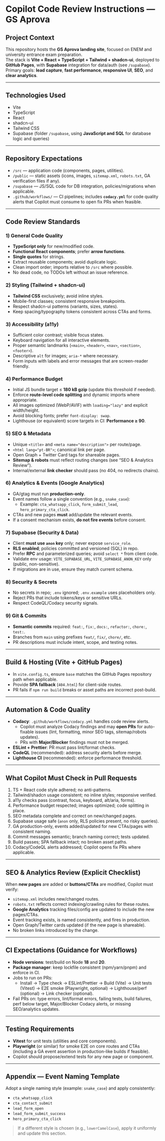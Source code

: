 # Copilot Code Review Instructions — GS Aprova

## Project Context
This repository hosts the **GS Aprova landing site**, focused on ENEM and university entrance exam preparation.  
The stack is **Vite + React + TypeScript + Tailwind + shadcn-ui**, deployed to **GitHub Pages**, with **Supabase** integration for data/auth (see `/supabase`).  
Primary goals: **lead capture**, **fast performance**, **responsive UI**, **SEO**, and **clear analytics**.

---

## Technologies Used
- Vite  
- TypeScript  
- React  
- shadcn-ui  
- Tailwind CSS  
- Supabase (folder `/supabase`, using **JavaScript and SQL** for database logic and queries)

---

## Repository Expectations
- `/src` — application code (components, pages, utilities).  
- `/public` — static assets (icons, images, `sitemap.xml`, `robots.txt`, GA verification files if any).  
- `/supabase` — JS/SQL code for DB integration, policies/migrations when applicable.  
- `.github/workflows/` — CI pipelines; includes **`codacy.yml`** for code quality alerts that Copilot must consume to open fix PRs when feasible.

---

## Code Review Standards

### 1) General Code Quality
- **TypeScript only** for new/modified code.  
- **Functional React components**; prefer **arrow functions**.  
- **Single quotes** for strings.  
- Extract reusable components; avoid duplicate logic.  
- Clean import order; imports relative to `/src` where possible.  
- No dead code, no TODOs left without an issue reference.

### 2) Styling (Tailwind + shadcn-ui)
- **Tailwind CSS** exclusively; avoid inline styles.  
- Mobile-first classes; consistent responsive breakpoints.  
- Respect shadcn-ui patterns (variants, sizes, states).  
- Keep spacing/typography tokens consistent across CTAs and forms.

### 3) Accessibility (a11y)
- Sufficient color contrast; visible focus states.  
- Keyboard navigation for all interactive elements.  
- Proper semantic landmarks (`<main>`, `<header>`, `<nav>`, `<section>`, `<footer>`).  
- Descriptive `alt` for images; `aria-*` where necessary.  
- Form inputs with labels and error messages that are screen-reader friendly.

### 4) Performance Budget
- Initial JS bundle target ≤ **180 kB gzip** (update this threshold if needed).  
- Enforce **route-level code splitting** and dynamic imports where appropriate.  
- All images optimized (WebP/AVIF) with `loading="lazy"` and explicit width/height.  
- Avoid blocking fonts; prefer `font-display: swap`.  
- Lighthouse (or equivalent) score targets in CI: **Performance ≥ 90**.

### 5) SEO & Metadata
- Unique `<title>` and `<meta name="description">` per route/page.  
- `<html lang="pt-BR">`; canonical link per page.  
- Open Graph + Twitter Card tags for shareable pages.  
- **Sitemap & robots** must reflect routing changes (see “SEO & Analytics Review”).  
- Internal/external **link checker** should pass (no 404, no redirects chains).

### 6) Analytics & Events (Google Analytics)
- GA/gtag must run **production-only**.  
- Event names follow a single convention (e.g., `snake_case`):  
  - Example: `cta_whatsapp_click`, `form_submit_lead`, `hero_primary_cta_click`.  
- CTAs and new pages **must** add/update the relevant events.  
- If a consent mechanism exists, **do not fire events** before consent.

### 7) Supabase (Security & Data)
- Client **must use `anon` key** only; never expose `service_role`.  
- **RLS enabled**; policies committed and versioned (SQL) in repo.  
- Prefer **RPC** and parameterized queries; avoid `select *` from client code.  
- Validate env usage: `VITE_SUPABASE_URL`, `VITE_SUPABASE_ANON_KEY` only (public, non-sensitive).  
- If migrations are in use, ensure they match current schema.

### 8) Security & Secrets
- No secrets in repo; `.env` ignored; `.env.example` uses placeholders only.  
- Reject PRs that include tokens/keys or sensitive URLs.  
- Respect CodeQL/Codacy security signals.

### 9) Git & Commits
- **Semantic commits** required: `feat:`, `fix:`, `docs:`, `refactor:`, `chore:`, `test:`.  
- Branches from `main` using prefixes `feat/`, `fix/`, `chore/`, etc.  
- PR descriptions must include intent, scope, and testing notes.

---

## Build & Hosting (Vite + GitHub Pages)
- In `vite.config.ts`, ensure `base` matches the GitHub Pages repository path when applicable.  
- Provide **SPA fallback** (`404.html`) for client-side routes.  
- PR fails if `npm run build` breaks or asset paths are incorrect post-build.

---

## Automation & Code Quality
- **Codacy**: `.github/workflows/codacy.yml` handles code review alerts.  
  - Copilot must analyze Codacy findings and may **open PRs** for auto-fixable issues (lint, formatting, minor SEO tags, sitemap/robots updates).  
  - PRs with **Major/Blocker** findings must not be merged.  
- **ESLint + Prettier**: PR must pass lint/format checks.  
- **CodeQL** (recommended): address security alerts before merge.  
- **Lighthouse CI** (recommended): enforce performance threshold.

---

## What Copilot Must Check in Pull Requests
1. TS + React code style adhered; no anti-patterns.  
2. Tailwind/shadcn usage consistent; no inline styles; responsive verified.  
3. a11y checks pass (contrast, focus, keyboard, alt/aria, forms).  
4. Performance budget respected; images optimized; code splitting in place.  
5. SEO metadata complete and correct on new/changed pages.  
6. Supabase usage safe (`anon` only, RLS policies present, no risky queries).  
7. GA production-only, events added/updated for new CTAs/pages with consistent naming.  
8. Commit messages semantic; branch naming correct; tests updated.  
9. Build passes; SPA fallback intact; no broken asset paths.  
10. Codacy/CodeQL alerts addressed; Copilot opens fix PRs where applicable.

---

## SEO & Analytics Review (Explicit Checklist)
When **new pages** are added or **buttons/CTAs** are modified, Copilot must verify:
- `sitemap.xml` includes new/changed routes.  
- `robots.txt` reflects correct indexing/crawling rules for these routes.  
- **Google Analytics** tracking files/config are updated to include the new pages/CTAs.  
- Event tracking exists, is named consistently, and fires in production.  
- Open Graph/Twitter cards updated (if the new page is shareable).  
- No broken links introduced by the change.

---

## CI Expectations (Guidance for Workflows)
- **Node versions**: test/build on Node **18** and **20**.  
- **Package manager**: keep lockfile consistent (npm/yarn/pnpm) and enforce in CI.  
- Jobs to run on PRs:  
  - Install → Type check → ESLint/Prettier → Build (Vite) → Unit tests (Vitest) → E2E smoke (Playwright, optional) → Lighthouse/perf (optional) → Link checker (optional).  
- Fail PRs on: type errors, lint/format errors, failing tests, build failures, perf below target, Major/Blocker Codacy alerts, or missing SEO/analytics updates.

---

## Testing Requirements
- **Vitest** for unit tests (utilities and core components).  
- **Playwright** (or similar) for smoke E2E on core routes and CTAs (including a GA event assertion in production-like builds if feasible).  
- Copilot should propose/extend tests for any new page or component.

---

## Appendix — Event Naming Template
Adopt a single naming style (example: `snake_case`) and apply consistently:
- `cta_whatsapp_click`  
- `cta_contact_submit`  
- `lead_form_open`  
- `lead_form_submit_success`  
- `hero_primary_cta_click`

> If a different style is chosen (e.g., `lowerCamelCase`), apply it uniformly and update this section.

